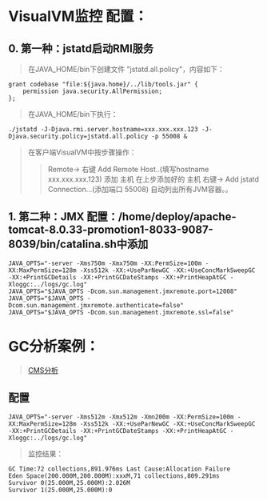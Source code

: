 # VisualVM监控 配置：
## 0. 第一种：jstatd启动RMI服务
> 在JAVA_HOME/bin下创建文件 "jstatd.all.policy"，内容如下：
```text
grant codebase "file:${java.home}/../lib/tools.jar" {
    permission java.security.AllPermission;
};
```
> 在JAVA_HOME/bin下执行：
```text
./jstatd -J-Djava.rmi.server.hostname=xxx.xxx.xxx.123 -J-Djava.security.policy=jstatd.all.policy -p 55008 &
```

> 在客户端VisualVM中按步骤操作：
>> Remote-> 右键 Add Remote Host..(填写hostname xxx.xxx.xxx.123) 添加 主机
>> 在上步添加好的 主机 右键-> Add jstatd Connection...(添加端口 55008)
>> 自动列出所有JVM容器。。

## 1. 第二种：JMX 配置：/home/deploy/apache-tomcat-8.0.33-promotion1-8033-9087-8039/bin/catalina.sh中添加
```text
JAVA_OPTS="-server -Xms750m -Xmx750m -XX:PermSize=100m -XX:MaxPermSize=128m -Xss512k -XX:+UseParNewGC -XX:+UseConcMarkSweepGC -XX:+PrintGCDetails -XX:+PrintGCDateStamps -XX:+PrintHeapAtGC -Xloggc:../logs/gc.log"
JAVA_OPTS="$JAVA_OPTS -Dcom.sun.management.jmxremote.port=12008"
JAVA_OPTS="$JAVA_OPTS -Dcom.sun.management.jmxremote.authenticate=false"
JAVA_OPTS="$JAVA_OPTS -Dcom.sun.management.jmxremote.ssl=false"
```


# GC分析案例：
> [CMS分析](https://plumbr.io/handbook/garbage-collection-algorithms-implementations/concurrent-mark-and-sweep)
## 配置
```text
JAVA_OPTS="-server -Xms512m -Xmx512m -Xmn200m -XX:PermSize=100m -XX:MaxPermSize=128m -Xss512k -XX:+UseParNewGC -XX:+UseConcMarkSweepGC -XX:+PrintGCDetails -XX:+PrintGCDateStamps -XX:+PrintHeapAtGC -Xloggc:../logs/gc.log"
```
> 监控结果：
```text
GC Time:72 collections,891.976ms Last Cause:Allocation Failure
Eden Space(200.000M,200.000M):xxxM,71 collections,809.291ms
Survivor 0(25.000M,25.000M):2.026M
Survivor 1(25.000M,25.000M):0
```
